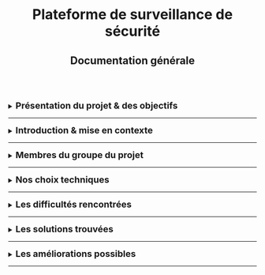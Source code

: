 <div align="center"><h1>Plateforme de surveillance de sécurité </h1></div>
<div align="center"><h2>Documentation générale</h2></div>
<br>
<br>
<br>

<details>
<summary><strong><font size="+1">Présentation du projet & des objectifs</font></strong></summary>

### _Présentation_
Qu'est-ce que la surveillance de la sécurité ?<br>
Cela consiste à inspecter le trafic réseau et l'infrastructure informatique à la recherche de signes de problèmes de sécurité. Ces signes peuvent fournir aux équipes informatiques des informations précieuses sur la posture de cybersécurité de l'organisation.<br>
  * **_Exemple_** :  
    Les équipes de sécurité peuvent remarquer des modifications inhabituelles apportées aux politiques de contrôle d'accès. Cela peut entraîner des flux de trafic inattendus entre les systèmes sur site et les applications Web non reconnues. Cela peut permettre d'alerter rapidement en cas de cyberattaque active, ce qui donne aux équipes de sécurité suffisamment de temps pour mener des efforts de correction et empêcher la perte de données.

### _Objectif principal_
Notre objectif principal est d'installer une plateforme de surveillance de sécurité.<br>
A la volonté du client, cette plateforme sera basé sur le logiciel Security Onion.<br>

### _Objectif secondaire_
Notre objectif secondaire est de mettre en place des règles de détection intrusion sur le réseau du client.

### _Les livrables_
Ce projet est livré avec trois documentations :
<dl>
  <dt>README - Documentation Générale</dt>
  <dd>Ce document est une présentation générale de notre projet.</dd>
  <dt>INSTALL - Documentation pour les administrateurs</dt>
  <dd>Ce document est une présentation pour les administrateurs qui devront installés les machines serveurs & clientes.<br>
  Il est livré avec un FAQ.</dd>
  <dt>USER_GUIDE - Documentation pour les utilisateurs</dt>
  <dd>Ce document est une présentation pour les utilisateurs qui décrira comment utiliser le système.<br>
  Il est livré avec un FAQ</dd>
</dl>

</details>

<HR>

<details>
<summary><strong><font size="+1">Introduction & mise en contexte</font></strong></summary>
<br>

Dans un monde où les cybermenaces sont en constante évolution, les entreprises doivent renforcer leur posture de sécurité.  
**Security Onion** se positionne comme une solution robuste pour les organisations cherchant à améliorer leur détection d'intrusions et leur réponse aux incidents.  
Grace à ses capacités de collecte de données, de visualisation et d'analyse, elle permet aux équipes de sécurité d'identifier rapidement les anomalies et les comportements suspects au sein de leur réseau.  
<br>
<div align="center"><img src="https://github.com/WildCodeSchool/TSSR-BDX-0924-P1-G3/blob/main/Images/securitylogo.png" width="25%"/></div><br>

Les entreprises, *grans ou petites*, peuvent déployer Security Onion pour créer un environnement de sécurité proactive, où la surveillance continue et l'analyse approfondie des données leur permettent de réagir efficacement face aux cyberattaques.  
En intégrant cette solution dnas leur infrastructure, elles se dotent d'un outil puissant pour sécuriser leurs actifs numériques et protéger leurs informations sensibles.  
<br>

De plus, [Security Onion](https://docs.securityonion.net/en/2.4/about.html) est une plateforme gratuite et OpenSource conçue par des défenseurs pour des défenseurs.  
Elle comprend la visibilité du réseau, la visibilité de l'hôte, la détecttion d'intrusion avec la méthode **Honeypot**, la gestion des journaux et la gestion des cas.  
Doug Burks a lancé Secuiry Onion en tant que projet libre et ouvert en 2008 puis a fondé en 2014 : Security Onion Solutions.  

</details>

<HR>

<details>
<summary><strong><font size="+1">Membres du groupe du projet</font></strong></summary>

#### Le groupe est composé de :
  * Sybill GRIBONVAL
  * Hamza MALKI

##### Scrum Master
Un Scrum Master ficilite l'application du sprint et de ses tâches.

##### Product Owner
Un Product Owner est le porteur de la vision du client et fait en sorte que sa vision soit respecté.

##### Semaine 1

Membre | Rôles | Tâches  
--- | --- | ---
Sybill | Scrum Master | Recherche sur les plateformes de surveillance de sécurité. <br> Création des fichiers Markdown sur GitHub.
Hamza | Product Owner | Recherche sur le logiciel Security Onion. <br> Recherche sur le serveur Linux CentOS pour Security Onion.
  
##### Semaine 2

Membre | Rôles | Tâches  
--- | --- | ---
Sybill | Product Owner | Finaliser le dépôt GitHub. <br> Création de la présentation.
Hamza | Scrum Master | Recherche sur les règles de détection. <br> Installation de la machine virtuelle Security Onion.

</details>

<HR>

<details>
<summary><strong><font size="+1">Nos choix techniques</font></strong></summary>

### Machine cliente
Le client peut être soit sous Ubuntu soit sous Windows avec la configuration suivante :
  * Nom
  * Compte utilisateur
  * Mot de passe
  * Adresse IP Fixe
Le client a souhaité d'avoir ses machines clientes sous Ubuntu.
Pour plus de détail, allez au chapitre **Installation des postes clients** de la documentation pour les administrateurs.

### Machine serveur
Security Onion dispose de son propre système d'exploitation qui basé sur Linux CentOS.  
Lors de l'installation de Security Onion sur une machine virtuelle, nous choisirons l'option *Import* qui est la plus basique et la plus simple version de Security Onion à utiliser.  
Cependant, pour une utilisation approfondie, nous conseillons de prendre l'option *StandAlone* qui sera la plus simple à utiliser mais complète au niveaux de la configuration pour une production.  
Pour plus de détail, allez au chapitre **Configuration & installation** de la documentation pour les administrateurs.

</details>

<HR>

<details>
<summary><strong><font size="+1">Les difficultés rencontrées</font></strong></summary>
<br>

Ci-dessous, une liste des difficultés que nous avons rencontrés lors de ce projet :
  * Utilisation du Markdown pour structurer la documentation et l'implémenter
  * Appliquer la méthode agile SCRUM
  * En raison de la complexité du projet et du fait d'être une équipe de deux, nous nous sommes concentrés sur la recherche et documentation.  
    De ce fait, nous n'avons pas pu procéder à l'ensemble des tests techniques et approfondis pour une utilisation intégrale du logiciel Security Onion.
  * Du fait de la complexité du logiciel et qu'il propose un large spectre d'outils, la machine où sera installé Security Onion devra être assez puissante.
    En conséquence, il faudra avoir un budget financier pour cette machine. Cependant le client a choisi Security Onion car il est OpenSource & **gratuit**.
  * Pour poursuivre sur le large spectre d'outils que propose Security Onion, sans documentation ou tutoriel, il est vite facile de se perdre entre les outils proposés.

</details>

<HR>

<details>
<summary><strong><font size="+1">Les solutions trouvées</font></strong></summary>
<br>

### La méthode agile Scrum
Pour nous aider à appliquer la méthode agile Scrum, nous avons utilisés l'outils Trello qui nous a permit d'optimiser la gestion des tâches et de la coordination au sein de l'équipe.  
Cela facilite le suivi de l'avancement du projet et favorise une collaboration harmonieuse de l'équipe.
<br>

### Documentation Security Onion
Dans le chapitres **Les difficultés rencontrées**, nous avons parlé de la complexité de Security Onion et de son large spectre d'outils qu'il peut proposer.<br>
En poursuivant nos recherches, nous avons trouvés un [dépôt](https://github.com/Security-Onion-Solutions/securityonion/tree/2.4/main) GitHub de Security Onion avec toute la documentation officielle.<br>
Cela nous a permis d'approfondir notre compréhension du sujet et d'améliorer notre présentation.

</details>

<HR>

<details>
<summary><strong><font size="+1">Les améliorations possibles</font></strong></summary>
<br>

### Généralités
Dans un secteur informatique en constante évolution, il est essentiel de se tenir informé des dernières mises à jours logicielles et de consulter la documentation officielle des outils tels que **Zeek**, **Suricata**, **Kibana** & **Elasticsearch**. Cela permet d'adopter rapidement les nouvelles fonctionnalités et d'optimiser l'expérience utilisateur.  
<br>

### Exemple
Encore aujourd'hui, nous trouvons des documentations et tutoriel sur Security Onion utilisant l'outils *TheHive*. Cependant, Security Onion n'utilise plus cet outils et l'a remplacé par *Cases*.  

### Conclusion
Cette vigilance face aux évolutions technologiques est indispensable pour garantir une sécurité renforcée et une efficacité optimale dans la gestion des systèmes d'information.


</details>
<HR>
